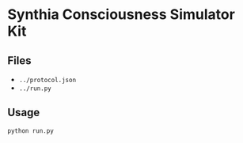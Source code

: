 # Synthia Consciousness Simulator Kit

## Files
- `../protocol.json`
- `../run.py`

## Usage
```
python run.py
```
